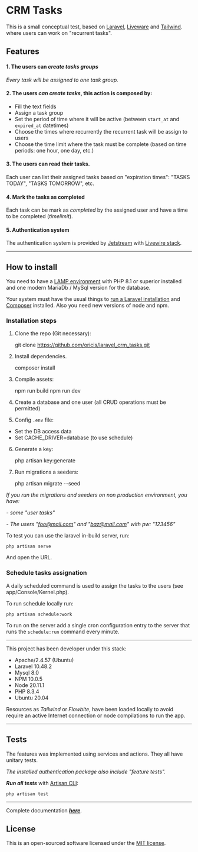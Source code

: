 # CRM Tasks

This is a small conceptual test, based on [Laravel](https://laravel.com/docs/),
[Liveware](https://laravel.com/docs/10.x/blade#supercharging-blade-with-livewire)
and [Tailwind](https://tailwindcss.com/).
where users can work on "recurrent tasks".

## Features

#### 1. The users can ***create tasks groups***

*Every task will be assigned to one task group.*

#### 2. The users ***can create tasks***, this action is composed by:
 - Fill the text fields
 - Assign a task group
 - Set the period of time where it will be active (between `start_at` and
`expired_at` datetimes)
 - Choose the times where recurrently the recurrent task will be assign to users
 - Choose the time limit where the task must be complete
(based on time periods: one hour, one day, etc.)

#### 3. The users can read their tasks.

Each user can list their assigned tasks based on "expiration times":
"TASKS TODAY", "TASKS TOMORROW", etc.

#### 4. Mark the tasks as completed

Each task can be mark as *completed* by the assigned user
and have a time to be completed (*timelimit*).

#### 5. Authentication system
The authentication system is provided by
[Jetstream](https://jetstream.laravel.com/)
with [Livewire stack](https://jetstream.laravel.com/stacks/livewire.html).


***

## How to install

You need to have a [LAMP environment](https://github.com/oricis/notes/blob/master/contents/lamp/lamp-settings.md)
with PHP 8.1 or superior installed and one modern MariaDb / MySql version
for the database.

Your system must have the usual things to
[run a Laravel installation](https://laravel.com/docs/10.x/installation)
and [Composer](https://getcomposer.org/) installed.
Also you need new versions of node and npm.

### Installation steps

1. Clone the repo (Git necessary):

    git clone https://github.com/oricis/laravel_crm_tasks.git

2. Install dependencies.

    composer install

3. Compile assets:

    npm run build
    npm run dev

4. Create a database and one user (all CRUD operations must be permitted)

5. Config `.env` file:
 - Set the DB access data
 - Set CACHE_DRIVER=database (to use schedule)

6. Generate a key:

    php artisan key:generate

7. Run migrations a seeders:

    php artisan migrate --seed

*If you run the migrations and seeders on non production environment, you have:*

 *- some "user tasks"*

 *- The users "foo@mail.com" and "baz@mail.com" with pw: "123456"*

To test you can use the laravel in-build server, run:

    php artisan serve

And open the URL.

### Schedule tasks assignation

A daily scheduled command is used to assign the tasks to the users
(see app/Console/Kernel.php).

To run schedule locally run:

    php artisan schedule:work

To run on the server add a single cron configuration entry to the server
that runs the `schedule:run` command every minute.


***
This project has been developer under this stack:
 - Apache/2.4.57 (Ubuntu)
 - Laravel 10.48.2
 - Mysql 8.0
 - NPM 10.0.5
 - Node 20.11.1
 - PHP 8.3.4
 - Ubuntu 20.04

Resources as *Tailwind* or *Flowbite*, have been loaded locally
to avoid require an active Internet connection or node compilations
to run the app.


***

## Tests

The features was implemented using services and actions.
They all have unitary tests.

*The installed authentication package also include "feature tests".*

***Run all tests*** with [Artisan CLI](https://laravel.com/docs/10.x/artisan):

    php artisan test


***

Complete documentation ***[here](./docs/docs.md)***.

## License

This is an open-sourced software licensed under the
[MIT license](https://opensource.org/licenses/MIT).
